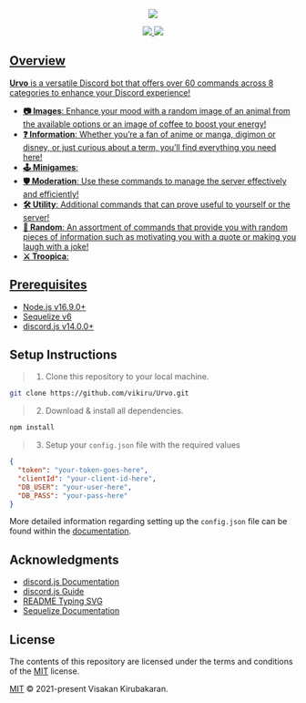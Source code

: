 <p align="center">
  <a href="https://github.com/vikiru/Urvo">
  <img src="https://readme-typing-svg.demolab.com?font=Fira+Code&size=50&duration=1&pause=1&center=true&vCenter=true&multiline=true&repeat=false&width=435&height=100&lines=Urvo"/>
</p>
    
<p align="center">
  <a href="https://github.com/vikiru/Urvo/blob/main/LICENSE">
  <img src="https://img.shields.io/badge/license-MIT-green"/>
  <a href="https://vikiru.github.io/Urvo/">
  <img src="https://img.shields.io/badge/documentation-docs-orange"/>
</p>
  
## Overview
**Urvo** is a versatile Discord bot that offers over 60 commands across 8 categories to enhance your Discord experience!
- **📷 Images**: Enhance your mood with a random image of an animal from the available options or an image of coffee to boost your energy!
- **❓ Information**: Whether you’re a fan of anime or manga, digimon or disney, or just curious about a term, you’ll find everything you need here!
- **🕹️ Minigames**:
- **🛡️ Moderation**: Use these commands to manage the server effectively and efficiently!
- **🛠️ Utility**: Additional commands that can prove useful to yourself or the server!
- **🎲 Random**: An assortment of commands that provide you with random pieces of information such as motivating you with a quote or making you laugh with a joke!
- **⚔️ Troopica**:

## Prerequisites
- [Node.js v16.9.0+](https://nodejs.org/en/download)
- [Sequelize v6](https://sequelize.org/)
- [discord.js v14.0.0+](https://discord.js.org/)

## Setup Instructions
> 1. Clone this repository to your local machine.

```bash
git clone https://github.com/vikiru/Urvo.git
```

> 2. Download & install all dependencies.

```bash
npm install
```
> 3. Setup your `config.json` file with the required values

```json
{
  "token": "your-token-goes-here",
  "clientId": "your-client-id-here",
  "DB_USER": "your-user-here",
  "DB_PASS": "your-pass-here"
}
```
More detailed information regarding setting up the `config.json` file can be found within the [documentation](https://vikiru.github.io/Urvo/).

## Acknowledgments
- [discord.js Documentation](https://old.discordjs.dev/#/docs/discord.js/14.11.0/general/welcome)
- [discord.js Guide](https://discordjs.guide/)
- [README Typing SVG](https://github.com/DenverCoder1/readme-typing-svg)
- [Sequelize Documentation](https://sequelize.org/docs/v6/)

## License
The contents of this repository are licensed under the terms and conditions of the [MIT](https://choosealicense.com/licenses/mit/) license.

[MIT](LICENSE) © 2021-present Visakan Kirubakaran.

